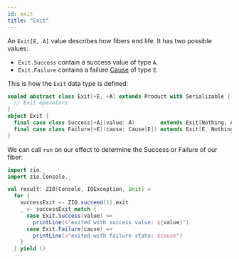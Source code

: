 ```yaml
---
id: exit
title: "Exit"
---
```


An `Exit[E, A]` value describes how fibers end life. It has two possible values:
- `Exit.Success` contain a success value of type `A`. 
- `Exit.Failure` contains a failure [Cause](cause.md) of type `E`.

This is how the `Exit` data type is defined:

```scala
sealed abstract class Exit[+E, +A] extends Product with Serializable { self =>
  // Exit operators
}
object Exit {
  final case class Success[+A](value: A)        extends Exit[Nothing, A]
  final case class Failure[+E](cause: Cause[E]) extends Exit[E, Nothing]
}
```

We can call `run` on our effect to determine the Success or Failure of our fiber:

```scala mdoc:silent
import zio._
import zio.Console._

val result: ZIO[Console, IOException, Unit] = 
  for {
    successExit <- ZIO.succeed(1).exit
    _ <- successExit match {
      case Exit.Success(value) =>
        printLine(s"exited with success value: ${value}")
      case Exit.Failure(cause) =>
        printLine(s"exited with failure state: $cause")
    }
  } yield ()
```